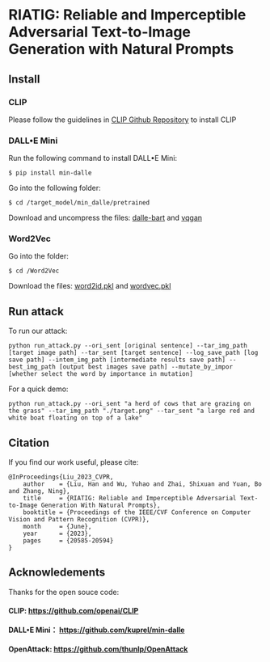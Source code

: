 # RIATIG: Reliable and Imperceptible Adversarial Text-to-Image Generation with Natural Prompts

## Install

### CLIP
Please follow the guidelines in [CLIP Github Repository](https://github.com/openai/CLIP) to install CLIP


### DALL•E Mini
Run the following command to install DALL•E Mini:
```
$ pip install min-dalle
```
Go into the following folder:
```
$ cd /target_model/min_dalle/pretrained
```
Download and uncompress the files: [dalle-bart](https://drive.google.com/file/d/1Qq_FARjdZlHra3r_g2ZvMLyDPzsgx6Af/view?usp=sharing) and [vqgan](https://drive.google.com/file/d/1ckxflXZnnWJzRvFHhpzuj11Pxr07Wby0/view?usp=sharing)

### Word2Vec
Go into the folder:
```
$ cd /Word2Vec
```
Download the files: [word2id.pkl](https://drive.google.com/file/d/11kSfFGm1YOo5N08GGytnZy4cMpDTyd0h/view?usp=sharing) and [wordvec.pkl](https://drive.google.com/file/d/1h1hhkyZWZc-JhKqJBPtnJ2riooXMY-e0/view?usp=sharing)


## Run attack
To run our attack:
```
python run_attack.py --ori_sent [original sentence] --tar_img_path [target image path] --tar_sent [target sentence] --log_save_path [log save path] --intem_img_path [intermediate results save path] --best_img_path [output best images save path] --mutate_by_impor [whether select the word by importance in mutation]
```

For a quick demo:
```
python run_attack.py --ori_sent "a herd of cows that are grazing on the grass" --tar_img_path "./target.png" --tar_sent "a large red and white boat floating on top of a lake"
```

## Citation
If you find our work useful, please cite:

```
@InProceedings{Liu_2023_CVPR,
    author    = {Liu, Han and Wu, Yuhao and Zhai, Shixuan and Yuan, Bo and Zhang, Ning},
    title     = {RIATIG: Reliable and Imperceptible Adversarial Text-to-Image Generation With Natural Prompts},
    booktitle = {Proceedings of the IEEE/CVF Conference on Computer Vision and Pattern Recognition (CVPR)},
    month     = {June},
    year      = {2023},
    pages     = {20585-20594}
}
```

## Acknowledements

Thanks for the open souce code:
#### CLIP: https://github.com/openai/CLIP
#### DALL•E Mini： https://github.com/kuprel/min-dalle
#### OpenAttack: https://github.com/thunlp/OpenAttack